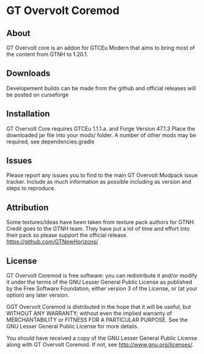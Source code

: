 GT Overvolt Coremod
===

## About

GT Overvolt core is an addon for GTCEu Modern that aims to bring most of the content from GTNH to 1.20.1.

## Downloads

Developement builds can be made from the github and official releases will be posted on curseforge

## Installation

GT Overvolt Core requires GTCEu 1.1.1.a. and Forge Version 47.1.3
Place the downloaded jar file into your mods/ folder. A number of other mods may be required, see dependencies.gradle

## Issues

Please report any issues you to find to the main GT Overvolt Modpack issue tracker. Include as much information as possible including
as version and steps to reproduce.

## Attribution

Some textures/ideas have been taken from texture pack authors for GTNH. Credit goes to the GTNH team. They have put a lot
of time and effort into their pack so please support the official release. <https://github.com/GTNewHorizons/>

## License

GT Overvolt Coremod is free software: you can redistribute it and/or modify it under the terms of the
GNU Lesser General Public License as published by the Free Software Foundation, either version 3
of the License, or (at your option) any later version.

GGT Overvolt Coremod is distributed in the hope that it will be useful, but WITHOUT ANY WARRANTY;
without even the implied warranty of MERCHANTABILITY or FITNESS FOR A PARTICULAR PURPOSE.
See the GNU Lesser General Public License for more details.

You should have received a copy of the GNU Lesser General Public License along with GT Overvolt Coremod.
If not, see <http://www.gnu.org/licenses/>.
